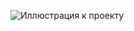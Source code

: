 ![Иллюстрация к проекту](https://github.com/atoms183/kursovoyproektSBORKA2/raw/master/images/pic.png)
